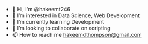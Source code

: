 - 👋 Hi, I’m @hakeemt246
- 👀 I’m interested in Data Science, Web Development
- 🌱 I’m currently learning Development
- 💞️ I’m looking to collaborate on scripting
- 📫 How to reach me hakeemdthompson@gmail.com

<!---
hakeemt246/hakeemt246 is a ✨ special ✨ repository because its `README.md` (this file) appears on your GitHub profile.
You can click the Preview link to take a look at your changes.
--->
